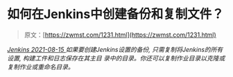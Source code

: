 <!--yml
category: 未分类
date: 0001-01-01 00:00:00
--->

# 如何在Jenkins中创建备份和复制文件？

> 原文：[https://zwmst.com/1231.html](https://zwmst.com/1231.html)

   [ *Jenkins* ](https://zwmst.com/jenkins)*[ <time datetime="2021-08-15T10:48:38+08:00"> 2021-08-15 </time> ](https://zwmst.com/1231.html)  如果要创建Jenkins设置的备份, 只需复制将Jenkins的所有设置, 构建工件和日志保存在其主目 录中的目录。你还可以复制作业目录以克隆或复制作业或重命名目录。*